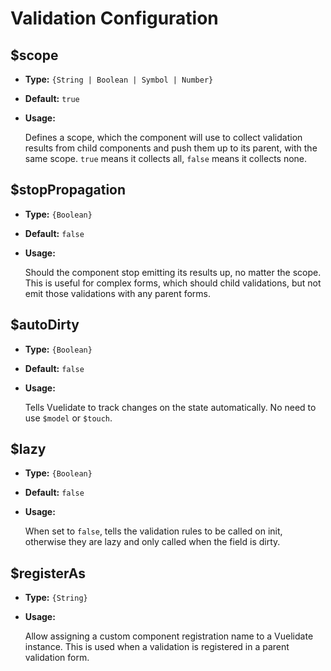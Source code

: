 # Validation Configuration

## $scope

* **Type:** `{String | Boolean | Symbol | Number}`

* **Default:** `true`

* **Usage:**

  Defines a scope, which the component will use to collect validation results from child components and push them up to its parent, with the same
  scope. `true` means it collects all, `false` means it collects none.

## $stopPropagation

* **Type:** `{Boolean}`

* **Default:** `false`

* **Usage:**

  Should the component stop emitting its results up, no matter the scope. This is useful for complex forms, which should child validations, but not
  emit those validations with any parent forms.

## $autoDirty

* **Type:** `{Boolean}`

* **Default:** `false`

* **Usage:**

  Tells Vuelidate to track changes on the state automatically. No need to use `$model` or `$touch`.

## $lazy

* **Type:** `{Boolean}`

* **Default:** `false`

* **Usage:**

  When set to `false`, tells the validation rules to be called on init, otherwise they are lazy and only called when the field is dirty.

## $registerAs

* **Type:** `{String}`

* **Usage:**

  Allow assigning a custom component registration name to a Vuelidate instance. This is used when a validation is registered in a parent validation
  form.
